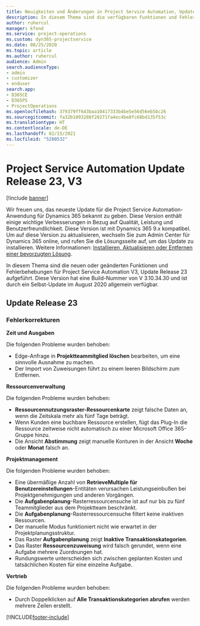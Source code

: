 ```yaml
---
title: Neuigkeiten und Änderungen in Project Service Automation, Update Release 23, V3
description: In diesem Thema sind die verfügbaren Funktionen und Fehlerbehebungen für Project Service Automation Update Release 23, V3 aufgeführt.
author: ruhercul
manager: kfend
ms.service: project-operations
ms.custom: dyn365-projectservice
ms.date: 08/25/2020
ms.topic: article
ms.author: ruhercul
audience: Admin
search.audienceType:
- admin
- customizer
- enduser
search.app:
- D365CE
- D365PS
- ProjectOperations
ms.openlocfilehash: 379379ff643baa10417333b4be5e56d56eb5bc26
ms.sourcegitcommit: fa32b1893286f20271fa4ec4be8fc68bd135f53c
ms.translationtype: HT
ms.contentlocale: de-DE
ms.lasthandoff: 02/15/2021
ms.locfileid: "5280532"
---
```

# <a name="project-service-automation-update-release-23-v3"></a>Project Service Automation Update Release 23, V3

[!include [banner](../includes/psa-now-project-operations.md)]

Wir freuen uns, das neueste Update für die Project Service Automation-Anwendung für Dynamics 365 bekannt zu geben. Diese Version enthält einige wichtige Verbesserungen in Bezug auf Qualität, Leistung und Benutzerfreundlichkeit. Diese Version ist mit Dynamics 365 9.x kompatibel. Um auf diese Version zu aktualisieren, wechseln Sie zum Admin Center für Dynamics 365 online, und rufen Sie die Lösungsseite auf, um das Update zu installieren. Weitere Informationen: [Installieren, Aktualisieren oder Entfernen einer bevorzugten Lösung](https://docs.microsoft.com/power-platform/admin/install-remove-preferred-solution).

In diesem Thema sind die neuen oder geänderten Funktionen und Fehlerbehebungen für Project Service Automation V3, Update Release 23 aufgeführt. Diese Version hat eine Build-Nummer von V 3.10.34.30 und ist durch ein Selbst-Update im August 2020 allgemein verfügbar.

## <a name="update-release-23"></a>Update Release 23

### <a name="bug-fixes"></a>Fehlerkorrekturen

**Zeit und Ausgaben**

Die folgenden Probleme wurden behoben:
- Edge-Anfrage in **Projektteammitglied löschen** bearbeiten, um eine sinnvolle Ausnahme zu machen.
- Der Import von Zuweisungen führt zu einem leeren Bildschirm zum Entfernen.

**Ressourcenverwaltung**

Die folgenden Probleme wurden behoben:

- **Ressourcennutzungsraster-Ressourcenkarte** zeigt falsche Daten an, wenn die Zeitskala mehr als fünf Tage beträgt.
- Wenn Kunden eine buchbare Ressource erstellen, fügt das Plug-In die Ressource zeitweise nicht automatisch zu einer Microsoft Office 365-Gruppe hinzu.
- Die Ansicht **Abstimmung** zeigt manuelle Konturen in der Ansicht **Woche** oder **Monat** falsch an.

**Projektmanagement**

Die folgenden Probleme wurden behoben:

- Eine übermäßige Anzahl von **RetrieveMultiple für Benutzereinstellungen**-Entitäten verursachen Leistungseinbußen bei Projektgenehmigungen und anderen Vorgängen.
- Die **Aufgabenplanung**-Rasterressourcensuche ist auf nur bis zu fünf Teammitglieder aus dem Projektteam beschränkt. 
- Die **Aufgabenplanung**-Rasterressourcensuche filtert keine inaktiven Ressourcen.
- Der manuelle Modus funktioniert nicht wie erwartet in der Projektplanungsstruktur.
- Das Raster **Aufgabenplanung** zeigt **Inaktive Transaktionskategorien**.
- Das Raster **Ressourcenzuweisung** wird falsch gerundet, wenn eine Aufgabe mehrere Zuordnungen hat.
- Rundungswerte unterscheiden sich zwischen geplanten Kosten und tatsächlichen Kosten für eine einzelne Aufgabe.

**Vertrieb**

Die folgenden Probleme wurden behoben:

- Durch Doppelklicken auf **Alle Transaktionskategorien abrufen** werden mehrere Zeilen erstellt.


[!INCLUDE[footer-include](../includes/footer-banner.md)]